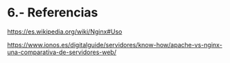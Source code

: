 # 6.- Referencias
https://es.wikipedia.org/wiki/Nginx#Uso

https://www.ionos.es/digitalguide/servidores/know-how/apache-vs-nginx-una-comparativa-de-servidores-web/
